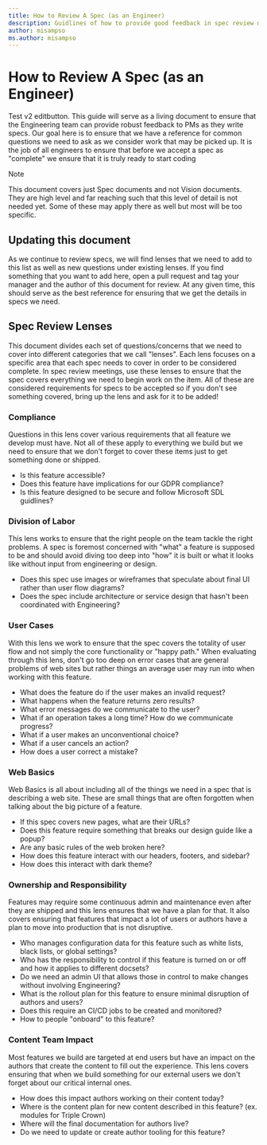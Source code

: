 ```yaml
---
title: How to Review A Spec (as an Engineer)
description: Guidlines of how to provide good feedback in spec review meetings
author: misampso
ms.author: misampso
---
```


# How to Review A Spec (as an Engineer)

Test v2 editbutton.
This guide will serve as a living document to ensure that the Engineering team can provide robust feedback to PMs as they write specs. Our goal here is to ensure that we have a reference for common questions we need to ask as we consider work that may be picked up. It is the job of all engineers to ensure that before we accept a spec as "complete" we ensure that it is truly ready to start coding

> [!NOTE]
> This document covers just Spec documents and not Vision documents. They are high level and far reaching such that this level of detail is not needed yet. Some of these may apply there as well but most will be too specific.

## Updating this document

As we continue to review specs, we will find lenses that we need to add to this list as well as new questions under existing lenses. If you find something that you want to add here, open a pull request and tag your manager and the author of this document for review. At any given time, this should serve as the best reference for ensuring that we get the details in specs we need.

## Spec Review Lenses

This document divides each set of questions/concerns that we need to cover into different categories that we call "lenses". Each lens focuses on a specific area that each spec needs to cover in order to be considered complete. In spec review meetings, use these lenses to ensure that the spec covers everything we need to begin work on the item. All of these are considered requirements for specs to be accepted so if you don't see something covered, bring up the lens and ask for it to be added!

### Compliance

Questions in this lens cover various requirements that all feature we develop must have. Not all of these apply to everything we build but we need to ensure that we don't forget to cover these items just to get something done or shipped.

* Is this feature accessible?
* Does this feature have implications for our GDPR compliance?
* Is this feature designed to be secure and follow Microsoft SDL guidlines?

### Division of Labor

This lens works to ensure that the right people on the team tackle the right problems. A spec is foremost concerned with "what" a feature is supposed to be and should avoid diving too deep into "how" it is built or what it looks like without input from engineering or design.

* Does this spec use images or wireframes that speculate about final UI rather than user flow diagrams?
* Does the spec include architecture or service design that hasn't been coordinated with Engineering?

### User Cases

With this lens we work to ensure that the spec covers the totality of user flow and not simply the core functionality or "happy path." When evaluating through this lens, don't go too deep on error cases that are general problems of web sites but rather things an average user may run into when working with this feature.

* What does the feature do if the user makes an invalid request?
* What happens when the feature returns zero results?
* What error messages do we communicate to the user?
* What if an operation takes a long time? How do we communicate progress?
* What if a user makes an unconventional choice?
* What if a user cancels an action?
* How does a user correct a mistake?

### Web Basics

Web Basics is all about including all of the things we need in a spec that is describing a web site. These are small things that are often forgotten when talking about the big picture of a feature.

* If this spec covers new pages, what are their URLs?
* Does this feature require something that breaks our design guide like a popup?
* Are any basic rules of the web broken here?
* How does this feature interact with our headers, footers, and sidebar?
* How does this interact with dark theme?

### Ownership and Responsibility

Features may require some continuous admin and maintenance even after they are shipped and this lens ensures that we have a plan for that. It also covers ensuring that features that impact a lot of users or authors have a plan to move into production that is not disruptive.

* Who manages configuration data for this feature such as white lists, black lists, or global settings?
* Who has the responsibility to control if this feature is turned on or off and how it applies to different docsets?
* Do we need an admin UI that allows those in control to make changes without involving Engineering?
* What is the rollout plan for this feature to ensure minimal disruption of authors and users?
* Does this require an CI/CD jobs to be created and monitored?
* How to people "onboard" to this feature?

### Content Team Impact

Most features we build are targeted at end users but have an impact on the authors that create the content to fill out the experience. This lens covers ensuring that when we build something for our external users we don't forget about our critical internal ones.

* How does this impact authors working on their content today?
* Where is the content plan for new content described in this feature? (ex. modules for Triple Crown)
* Where will the final documentation for authors live?
* Do we need to update or create author tooling for this feature?
